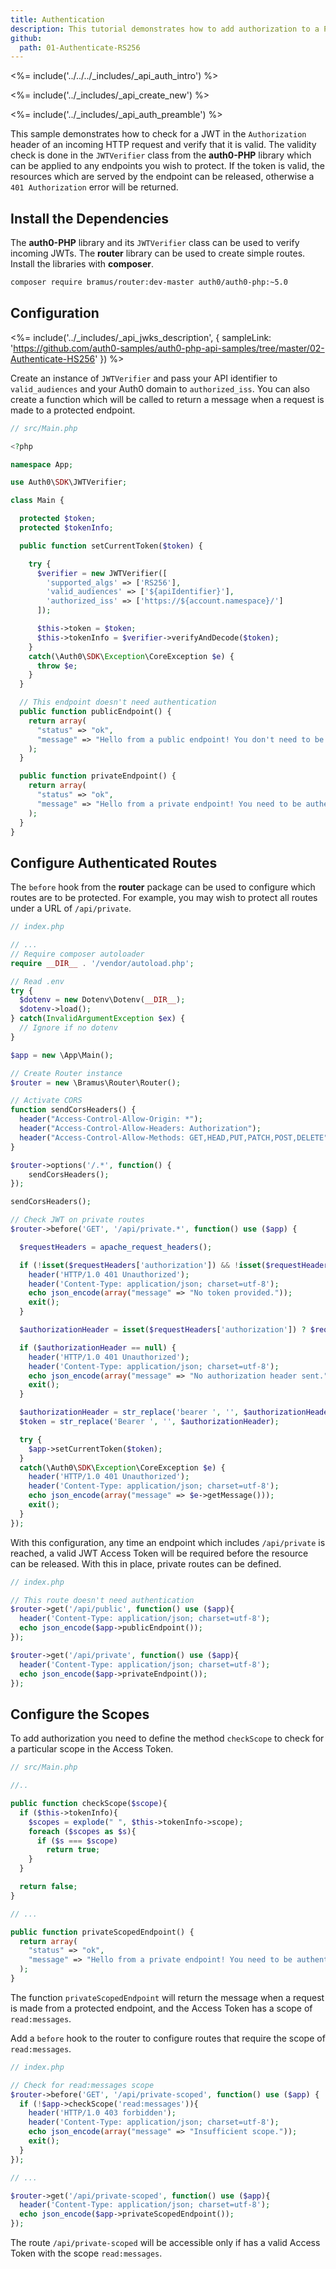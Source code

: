 ```yaml
---
title: Authentication
description: This tutorial demonstrates how to add authorization to a PHP API.
github:
  path: 01-Authenticate-RS256
---
```


<%= include('../../../_includes/_api_auth_intro') %>

<%= include('../_includes/_api_create_new') %>

<%= include('../_includes/_api_auth_preamble') %>

This sample demonstrates how to check for a JWT in the `Authorization` header of an incoming HTTP request and verify that it is valid. The validity check is done in the `JWTVerifier` class from the **auth0-PHP** library which can be applied to any endpoints you wish to protect. If the token is valid, the resources which are served by the endpoint can be released, otherwise a `401 Authorization` error will be returned.

## Install the Dependencies

The **auth0-PHP** library and its `JWTVerifier` class can be used to verify incoming JWTs. The **router** library can be used to create simple routes. Install the libraries with **composer**.

```bash
composer require bramus/router:dev-master auth0/auth0-php:~5.0
```

## Configuration

<%= include('../_includes/_api_jwks_description', { sampleLink: 'https://github.com/auth0-samples/auth0-php-api-samples/tree/master/02-Authenticate-HS256' }) %>

Create an instance of `JWTVerifier` and pass your API identifier to `valid_audiences` and your Auth0 domain to `authorized_iss`. You can also create a function which will be called to return a message when a request is made to a protected endpoint.

```php
// src/Main.php

<?php

namespace App;

use Auth0\SDK\JWTVerifier;

class Main {

  protected $token;
  protected $tokenInfo;

  public function setCurrentToken($token) {

    try {
      $verifier = new JWTVerifier([
        'supported_algs' => ['RS256'],
        'valid_audiences' => ['${apiIdentifier}'],
        'authorized_iss' => ['https://${account.namespace}/']
      ]);

      $this->token = $token;
      $this->tokenInfo = $verifier->verifyAndDecode($token);
    }
    catch(\Auth0\SDK\Exception\CoreException $e) {
      throw $e;
    }
  }

  // This endpoint doesn't need authentication
  public function publicEndpoint() {
    return array(
      "status" => "ok",
      "message" => "Hello from a public endpoint! You don't need to be authenticated to see this."
    );
  }

  public function privateEndpoint() {
    return array(
      "status" => "ok",
      "message" => "Hello from a private endpoint! You need to be authenticated to see this."
    );
  }
}
```

## Configure Authenticated Routes

The `before` hook from the **router** package can be used to configure which routes are to be protected. For example, you may wish to protect all routes under a URL of `/api/private`.

```php
// index.php

// ...
// Require composer autoloader
require __DIR__ . '/vendor/autoload.php';

// Read .env
try {
  $dotenv = new Dotenv\Dotenv(__DIR__);
  $dotenv->load();
} catch(InvalidArgumentException $ex) {
  // Ignore if no dotenv
}

$app = new \App\Main();

// Create Router instance
$router = new \Bramus\Router\Router();

// Activate CORS
function sendCorsHeaders() {
  header("Access-Control-Allow-Origin: *");
  header("Access-Control-Allow-Headers: Authorization");
  header("Access-Control-Allow-Methods: GET,HEAD,PUT,PATCH,POST,DELETE");
}

$router->options('/.*', function() {
    sendCorsHeaders();
});

sendCorsHeaders();

// Check JWT on private routes
$router->before('GET', '/api/private.*', function() use ($app) {

  $requestHeaders = apache_request_headers();

  if (!isset($requestHeaders['authorization']) && !isset($requestHeaders['Authorization'])) {
    header('HTTP/1.0 401 Unauthorized');
    header('Content-Type: application/json; charset=utf-8');
    echo json_encode(array("message" => "No token provided."));
    exit();
  }

  $authorizationHeader = isset($requestHeaders['authorization']) ? $requestHeaders['authorization'] : $requestHeaders['Authorization'];

  if ($authorizationHeader == null) {
    header('HTTP/1.0 401 Unauthorized');
    header('Content-Type: application/json; charset=utf-8');
    echo json_encode(array("message" => "No authorization header sent."));
    exit();
  }

  $authorizationHeader = str_replace('bearer ', '', $authorizationHeader);
  $token = str_replace('Bearer ', '', $authorizationHeader);

  try {
    $app->setCurrentToken($token);
  }
  catch(\Auth0\SDK\Exception\CoreException $e) {
    header('HTTP/1.0 401 Unauthorized');
    header('Content-Type: application/json; charset=utf-8');
    echo json_encode(array("message" => $e->getMessage()));
    exit();
  }
});
```

With this configuration, any time an endpoint which includes `/api/private` is reached, a valid JWT Access Token will be required before the resource can be released. With this in place, private routes can be defined.

```php
// index.php

// This route doesn't need authentication
$router->get('/api/public', function() use ($app){
  header('Content-Type: application/json; charset=utf-8');
  echo json_encode($app->publicEndpoint());
});

$router->get('/api/private', function() use ($app){
  header('Content-Type: application/json; charset=utf-8');
  echo json_encode($app->privateEndpoint());
});
```

## Configure the Scopes

To add authorization you need to define the method `checkScope` to check for a particular scope in the Access Token.

```php
// src/Main.php

//..

public function checkScope($scope){
  if ($this->tokenInfo){
    $scopes = explode(" ", $this->tokenInfo->scope);
    foreach ($scopes as $s){
      if ($s === $scope)
        return true;
    }
  }

  return false;
}

// ...

public function privateScopedEndpoint() {
  return array(
    "status" => "ok",
    "message" => "Hello from a private endpoint! You need to be authenticated and have a scope of read:messages to see this."
  );
}
```

The function `privateScopedEndpoint` will return the message when a request is made from a protected endpoint, and the Access Token has a scope of `read:messages`.

Add a `before` hook to the router to configure routes that require the scope of `read:messages`.

```php
// index.php

// Check for read:messages scope
$router->before('GET', '/api/private-scoped', function() use ($app) {
  if (!$app->checkScope('read:messages')){
    header('HTTP/1.0 403 forbidden');
    header('Content-Type: application/json; charset=utf-8');
    echo json_encode(array("message" => "Insufficient scope."));
    exit();
  }
});

// ...

$router->get('/api/private-scoped', function() use ($app){
  header('Content-Type: application/json; charset=utf-8');
  echo json_encode($app->privateScopedEndpoint());
});
```

The route `/api/private-scoped` will be accessible only if has a valid Access Token with the scope `read:messages`.
